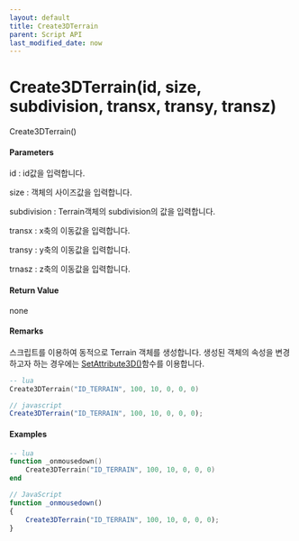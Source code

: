 ```yaml
---
layout: default
title: Create3DTerrain
parent: Script API
last_modified_date: now
---
```

# Create3DTerrain\(id, size, subdivision, transx, transy, transz\)

Create3DTerrain\(\)

#### Parameters

id : id값을 입력합니다.

size : 객체의 사이즈값을 입력합니다.

subdivision : Terrain객체의 subdivision의 값을 입력합니다.

transx : x축의 이동값을 입력합니다.

transy : y축의 이동값을 입력합니다.

trnasz : z축의 이동값을 입력합니다.

#### Return Value

none

#### Remarks

스크립트를 이용하여 동적으로 Terrain 객체를 생성합니다. 생성된 객체의 속성을 변경하고자 하는 경우에는 [SetAttribute3D\(\)](https://expnuni.gitbooks.io/enuspace/content/ScriptAPI/SetAttribute3D.html)함수를 이용합니다.

```lua
-- lua
Create3DTerrain("ID_TERRAIN", 100, 10, 0, 0, 0)
```

```js
// javascript
Create3DTerrain("ID_TERRAIN", 100, 10, 0, 0, 0);
```

#### 

#### Examples

```lua
-- lua
function _onmousedown()
    Create3DTerrain("ID_TERRAIN", 100, 10, 0, 0, 0)
end
```

```js
// JavaScript
function _onmousedown()
{    
    Create3DTerrain("ID_TERRAIN", 100, 10, 0, 0, 0);
}
```




